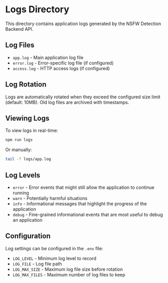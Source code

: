 # Logs Directory

This directory contains application logs generated by the NSFW Detection Backend API.

## Log Files

- `app.log` - Main application log file
- `error.log` - Error-specific log file (if configured)
- `access.log` - HTTP access logs (if configured)

## Log Rotation

Logs are automatically rotated when they exceed the configured size limit (default: 10MB).
Old log files are archived with timestamps.

## Viewing Logs

To view logs in real-time:

```bash
npm run logs
```

Or manually:

```bash
tail -f logs/app.log
```

## Log Levels

- `error` - Error events that might still allow the application to continue running
- `warn` - Potentially harmful situations
- `info` - Informational messages that highlight the progress of the application
- `debug` - Fine-grained informational events that are most useful to debug an application

## Configuration

Log settings can be configured in the `.env` file:

- `LOG_LEVEL` - Minimum log level to record
- `LOG_FILE` - Log file path
- `LOG_MAX_SIZE` - Maximum log file size before rotation
- `LOG_MAX_FILES` - Maximum number of log files to keep
